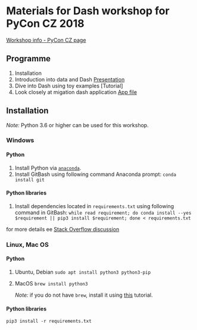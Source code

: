 # Materials for Dash workshop for PyCon CZ 2018

[Workshop info - PyCon CZ page](https://cz.pycon.org/2018/programme/detail/workshop/1/)

## Programme

1. Installation
1. Introduction into data and Dash [Presentation]()
1. Dive into Dash using toy examples [Tutorial]
1. Look closely at migation dash application [App file](https://github.com/anastazie/dash-pycon-2018/blob/master/app.py)

## Installation

*Note:* Python 3.6 or higher can be used for this workshop.

### Windows

#### Python

1. Install Python via [`anaconda`](https://www.anaconda.com/download/).
1. Install GitBash using following command Anaconda prompt: `conda install git`

#### Python libraries
1. Install dependencies located in `requirements.txt` using following command in GitBash: `while read requirement; do conda install --yes $requirement || pip3 install $requirement; done < requirements.txt`

for more details ee [Stack Overflow discussion](https://stackoverflow.com/questions/35802939/install-only-available-packages-using-conda-install-yes-file-requirements-t/)

### Linux, Mac OS

#### Python
1. Ubuntu, Debian
    `sudo apt install python3 python3-pip`
1. MacOS
    `brew install python3`
    
    *Note:* if you do not have `brew`, install it using [this](https://brew.sh/) tutorial.

#### Python libraries

`pip3 install -r requirements.txt`





